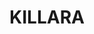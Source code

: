 ---
lastmod: '2025-04-06T06:05:20+00:00'
latitude: -33.761834
layout: suburb
longitude: 151.171738
postcode: '2071'
state: NSW
title: KILLARA
url: /nsw/killara/
---